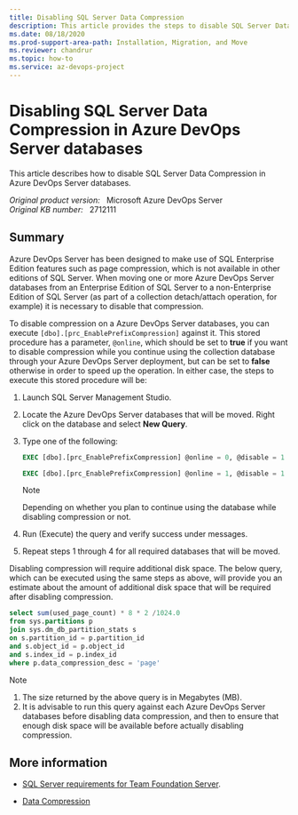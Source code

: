 ```yaml
---
title: Disabling SQL Server Data Compression
description: This article provides the steps to disable SQL Server Data Compression in Azure DevOps Server databases.
ms.date: 08/18/2020
ms.prod-support-area-path: Installation, Migration, and Move
ms.reviewer: chandrur
ms.topic: how-to
ms.service: az-devops-project
---
```

# Disabling SQL Server Data Compression in Azure DevOps Server databases

This article describes how to disable SQL Server Data Compression in Azure DevOps Server databases.

_Original product version:_ &nbsp; Microsoft Azure DevOps Server  
_Original KB number:_ &nbsp; 2712111

## Summary

Azure DevOps Server has been designed to make use of SQL Enterprise Edition features such as page compression, which is not available in other editions of SQL Server. When moving one or more Azure DevOps Server databases from an Enterprise Edition of SQL Server to a non-Enterprise Edition of SQL Server (as part of a collection detach/attach operation, for example) it is necessary to disable that compression.

To disable compression on a Azure DevOps Server databases, you can execute `[dbo].[prc_EnablePrefixCompression]` against it. This stored procedure has a parameter, `@online`, which should be set to **true** if you want to disable compression while you continue using the collection database through your Azure DevOps Server deployment, but can be set to **false** otherwise in order to speed up the operation. In either case, the steps to execute this stored procedure will be:

1. Launch SQL Server Management Studio.

2. Locate the Azure DevOps Server databases that will be moved. Right click on the database and select **New Query**.

3. Type one of the following:

   ```sql
   EXEC [dbo].[prc_EnablePrefixCompression] @online = 0, @disable = 1

   EXEC [dbo].[prc_EnablePrefixCompression] @online = 1, @disable = 1
   ```

    > [!NOTE]
    > Depending on whether you plan to continue using the database while disabling compression or not.
  
4. Run (Execute) the query and verify success under messages.

5. Repeat steps 1 through 4 for all required databases that will be moved.

Disabling compression will require additional disk space. The below query, which can be executed using the same steps as above, will provide you an estimate about the amount of additional disk space that will be required after disabling compression.

```sql
select sum(used_page_count) * 8 * 2 /1024.0
from sys.partitions p
join sys.dm_db_partition_stats s
on s.partition_id = p.partition_id
and s.object_id = p.object_id
and s.index_id = p.index_id
where p.data_compression_desc = 'page'
```

> [!NOTE]
>
> 1. The size returned by the above query is in Megabytes (MB).
> 2. It is advisable to run this query against each Azure DevOps Server databases before disabling data compression, and then to ensure that enough disk space will be available before actually disabling compression.

## More information

- [SQL Server requirements for Team Foundation Server](/previous-versions/visualstudio/visual-studio-2013/dd631889(v=vs.120)).

- [Data Compression](/sql/relational-databases/data-compression/data-compression)
